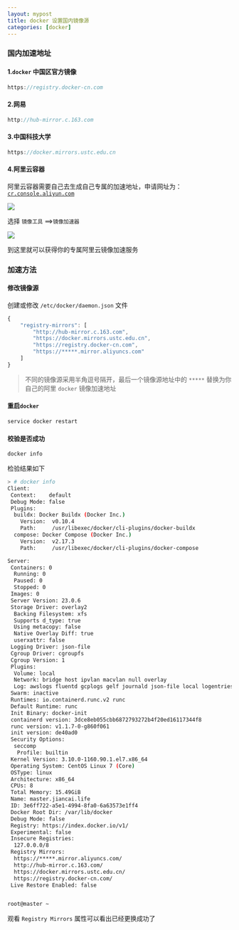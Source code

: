```yaml
---
layout: mypost
title: docker 设置国内镜像源
categories: [docker]
---
```


### 国内加速地址

#### 1.`docker` 中国区官方镜像

```javascript
https://registry.docker-cn.com
```

#### 2.网易

```javascript
http://hub-mirror.c.163.com
```

#### 3.中国科技大学

```javascript
https://docker.mirrors.ustc.edu.cn
```

#### 4.阿里云容器

阿里云容器需要自己去生成自己专属的加速地址，申请网址为：[`cr.console.aliyun.com` ](cr.console.aliyun.com)

![](Snipaste_2023-05-13_16-44-05.png)

选择 `镜像工具`  ==>`镜像加速器` 

![](Snipaste_2023-05-13_16-47-27.png)

到这里就可以获得你的专属阿里云镜像加速服务

### 加速方法

#### 修改镜像源

创建或修改 `/etc/docker/daemon.json` 文件

```javascript
{
    "registry-mirrors": [
        "http://hub-mirror.c.163.com",
        "https://docker.mirrors.ustc.edu.cn",
        "https://registry.docker-cn.com",
        "https://*****.mirror.aliyuncs.com"
    ]
}
```

> 不同的镜像源采用半角逗号隔开，最后一个镜像源地址中的 `*****` 替换为你自己的阿里 `docker` 镜像加速地址

#### 重启`docker`

```bash
service docker restart
```

#### 校验是否成功

```bash
docker info
```

检验结果如下

```bash
> # docker info                                                                                                                                                                                                                                                          
Client:
 Context:    default
 Debug Mode: false
 Plugins:
  buildx: Docker Buildx (Docker Inc.)
    Version:  v0.10.4
    Path:     /usr/libexec/docker/cli-plugins/docker-buildx
  compose: Docker Compose (Docker Inc.)
    Version:  v2.17.3
    Path:     /usr/libexec/docker/cli-plugins/docker-compose

Server:
 Containers: 0
  Running: 0
  Paused: 0
  Stopped: 0
 Images: 0
 Server Version: 23.0.6
 Storage Driver: overlay2
  Backing Filesystem: xfs
  Supports d_type: true
  Using metacopy: false
  Native Overlay Diff: true
  userxattr: false
 Logging Driver: json-file
 Cgroup Driver: cgroupfs
 Cgroup Version: 1
 Plugins:
  Volume: local
  Network: bridge host ipvlan macvlan null overlay
  Log: awslogs fluentd gcplogs gelf journald json-file local logentries splunk syslog
 Swarm: inactive
 Runtimes: io.containerd.runc.v2 runc
 Default Runtime: runc
 Init Binary: docker-init
 containerd version: 3dce8eb055cbb6872793272b4f20ed16117344f8
 runc version: v1.1.7-0-g860f061
 init version: de40ad0
 Security Options:
  seccomp
   Profile: builtin
 Kernel Version: 3.10.0-1160.90.1.el7.x86_64
 Operating System: CentOS Linux 7 (Core)
 OSType: linux
 Architecture: x86_64
 CPUs: 8
 Total Memory: 15.49GiB
 Name: master.jiancai.life
 ID: 3e6ff722-a5e1-4994-8fa0-6a63573e1ff4
 Docker Root Dir: /var/lib/docker
 Debug Mode: false
 Registry: https://index.docker.io/v1/
 Experimental: false
 Insecure Registries:
  127.0.0.0/8
 Registry Mirrors:
  https://*****.mirror.aliyuncs.com/
  http://hub-mirror.c.163.com/
  https://docker.mirrors.ustc.edu.cn/
  https://registry.docker-cn.com/
 Live Restore Enabled: false


root@master ~ 
```

观看 `Registry Mirrors` 属性可以看出已经更换成功了
